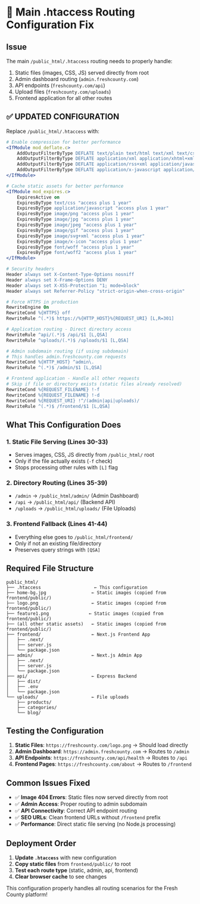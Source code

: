 # 🔧 Main .htaccess Routing Configuration Fix

## Issue
The main `/public_html/.htaccess` routing needs to properly handle:
1. Static files (images, CSS, JS) served directly from root
2. Admin dashboard routing (`admin.freshcounty.com`)
3. API endpoints (`freshcounty.com/api`)
4. Upload files (`freshcounty.com/uploads`)
5. Frontend application for all other routes

## ✅ UPDATED CONFIGURATION

Replace `/public_html/.htaccess` with:

```apache
# Enable compression for better performance
<IfModule mod_deflate.c>
    AddOutputFilterByType DEFLATE text/plain text/html text/xml text/css
    AddOutputFilterByType DEFLATE application/xml application/xhtml+xml
    AddOutputFilterByType DEFLATE application/rss+xml application/javascript
    AddOutputFilterByType DEFLATE application/x-javascript application/json
</IfModule>

# Cache static assets for better performance
<IfModule mod_expires.c>
    ExpiresActive on
    ExpiresByType text/css "access plus 1 year"
    ExpiresByType application/javascript "access plus 1 year"
    ExpiresByType image/png "access plus 1 year"
    ExpiresByType image/jpg "access plus 1 year"
    ExpiresByType image/jpeg "access plus 1 year"
    ExpiresByType image/gif "access plus 1 year"
    ExpiresByType image/svg+xml "access plus 1 year"
    ExpiresByType image/x-icon "access plus 1 year"
    ExpiresByType font/woff "access plus 1 year"
    ExpiresByType font/woff2 "access plus 1 year"
</IfModule>

# Security headers
Header always set X-Content-Type-Options nosniff
Header always set X-Frame-Options DENY
Header always set X-XSS-Protection "1; mode=block"
Header always set Referrer-Policy "strict-origin-when-cross-origin"

# Force HTTPS in production
RewriteEngine On
RewriteCond %{HTTPS} off
RewriteRule ^(.*)$ https://%{HTTP_HOST}%{REQUEST_URI} [L,R=301]

# Application routing - Direct directory access
RewriteRule ^api/(.*)$ /api/$1 [L,QSA]
RewriteRule ^uploads/(.*)$ /uploads/$1 [L,QSA]

# Admin subdomain routing (if using subdomain)
# This handles admin.freshcounty.com requests
RewriteCond %{HTTP_HOST} ^admin\.
RewriteRule ^(.*)$ /admin/$1 [L,QSA]

# Frontend application - Handle all other requests
# Skip if file or directory exists (static files already resolved)
RewriteCond %{REQUEST_FILENAME} !-f
RewriteCond %{REQUEST_FILENAME} !-d
RewriteCond %{REQUEST_URI} !^/(admin|api|uploads)/
RewriteRule ^(.*)$ /frontend/$1 [L,QSA]
```

## What This Configuration Does

### 1. **Static File Serving** (Lines 30-33)
- Serves images, CSS, JS directly from `/public_html/` root
- Only if the file actually exists (`-f` check)
- Stops processing other rules with `[L]` flag

### 2. **Directory Routing** (Lines 35-39)
- `/admin` → `/public_html/admin/` (Admin Dashboard)
- `/api` → `/public_html/api/` (Backend API)
- `/uploads` → `/public_html/uploads/` (File Uploads)

### 3. **Frontend Fallback** (Lines 41-44)
- Everything else goes to `/public_html/frontend/`
- Only if not an existing file/directory
- Preserves query strings with `[QSA]`

## Required File Structure

```
public_html/
├── .htaccess                    ← This configuration
├── home-bg.jpg                 ← Static images (copied from frontend/public/)
├── logo.png                    ← Static images (copied from frontend/public/)
├── feature1.png               ← Static images (copied from frontend/public/)
├── (all other static assets)   ← Static images (copied from frontend/public/)
├── frontend/                   ← Next.js Frontend App
│   ├── .next/
│   ├── server.js
│   └── package.json
├── admin/                      ← Next.js Admin App  
│   ├── .next/
│   ├── server.js
│   └── package.json
├── api/                        ← Express Backend
│   ├── dist/
│   ├── .env
│   └── package.json
└── uploads/                    ← File uploads
    ├── products/
    ├── categories/
    └── blog/
```

## Testing the Configuration

1. **Static Files**: `https://freshcounty.com/logo.png` → Should load directly
2. **Admin Dashboard**: `https://admin.freshcounty.com` → Routes to `/admin`
3. **API Endpoints**: `https://freshcounty.com/api/health` → Routes to `/api`
4. **Frontend Pages**: `https://freshcounty.com/about` → Routes to `/frontend`

## Common Issues Fixed

- ✅ **Image 404 Errors**: Static files now served directly from root
- ✅ **Admin Access**: Proper routing to admin subdomain
- ✅ **API Connectivity**: Correct API endpoint routing
- ✅ **SEO URLs**: Clean frontend URLs without `/frontend` prefix
- ✅ **Performance**: Direct static file serving (no Node.js processing)

## Deployment Order

1. **Update `.htaccess`** with new configuration
2. **Copy static files** from `frontend/public/` to root
3. **Test each route type** (static, admin, api, frontend)
4. **Clear browser cache** to see changes

This configuration properly handles all routing scenarios for the Fresh County platform!